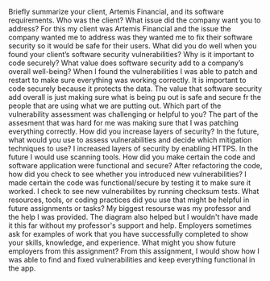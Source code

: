 Briefly summarize your client, Artemis Financial, and its software requirements. Who was the client? What issue did the company want you to address?
For this my client was Artemis Financial and the issue the company wanted me to address was they wanted me to fix their software security so it would be safe for their users.
What did you do well when you found your client’s software security vulnerabilities? Why is it important to code securely? What value does software security add to a company’s overall well-being?
When I found the vulnerabilities I was able to patch and restart to make sure everything was working correctly. It is important to code securely because it protects the data. The value that software security add overall is just making sure what is being pu out is safe and secure fr the people that are using what we are putting out.
Which part of the vulnerability assessment was challenging or helpful to you?
The part of the assesment that was hard for me was making sure that I was patching everything correctly.
How did you increase layers of security? In the future, what would you use to assess vulnerabilities and decide which mitigation techniques to use?
I increased layers of security by enabling HTTPS. In the future I would use scanning tools.
How did you make certain the code and software application were functional and secure? After refactoring the code, how did you check to see whether you introduced new vulnerabilities?
I made certain the code was functional/secure by testing it to make sure it worked. I check to see new vulnerabilites by running checksum tests.
What resources, tools, or coding practices did you use that might be helpful in future assignments or tasks?
My biggest resourse was my professor and the help I was provided. The diagram also helped but I wouldn't have made it this far without my professor's support and help.
Employers sometimes ask for examples of work that you have successfully completed to show your skills, knowledge, and experience. What might you show future employers from this assignment?
From this assignment, I would show how I was able to find and fixed vulnerabilities and keep everything functional in the app.
